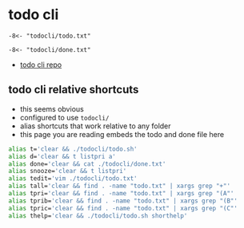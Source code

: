 # todo cli

```text
-8<- "todocli/todo.txt"
```

```text
-8<- "todocli/done.txt"
```

- [todo cli repo](https://github.com/todotxt/todo.txt-cli)

## todo cli relative shortcuts

- this seems obvious
- configured to use `todocli/`
- alias shortcuts that work relative to any folder
- this page you are reading embeds the todo and done file here

```sh
alias t='clear && ./todocli/todo.sh'
alias d='clear && t listpri a'
alias done='clear && cat ./todocli/done.txt'
alias snooze='clear && t listpri'
alias tedit='vim ./todocli/todo.txt'
alias tall='clear && find . -name "todo.txt" | xargs grep "+"'
alias tpri='clear && find . -name "todo.txt" | xargs grep "(A"'
alias tprib='clear && find . -name "todo.txt" | xargs grep "(B"'
alias tpric='clear && find . -name "todo.txt" | xargs grep "(C"'
alias thelp='clear && ./todocli/todo.sh shorthelp'
```
